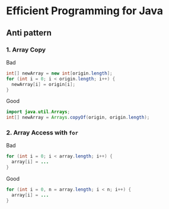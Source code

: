 # Efficient Programming for Java

## Anti pattern

### 1. Array Copy
Bad
```java
int[] newArray = new int[origin.length];
for (int i = 0; i < origin.length; i++) {
  newArray[i] = origin[i];
}
```

Good
```java
import java.util.Arrays;
int[] newArray = Arrays.copyOf(origin, origin.length);
```

### 2. Array Access with ``for``
Bad
```java
for (int i = 0; i < array.length; i++) {
  array[i] = ...
}
```

Good
```java
for (int i = 0, n = array.length; i < n; i++) {
  array[i] = ...    
}
```
